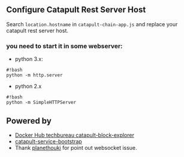 ## Configure Catapult Rest Server Host

Search `location.hostname` in `catapult-chain-app.js` and replace your catapult rest server host.

### you need to start it in some webserver:

* python 3.x:
```
#!bash
python -m http.server
```

* python 2.x
```
#!bash
python -m SimpleHTTPServer
```

## Powered by

* [Docker Hub techbureau catapult-block-explorer](https://hub.docker.com/r/techbureau/catapult-block-explorer/)
* [catapult-service-bootstrap](https://github.com/tech-bureau/catapult-service-bootstrap/blob/master/docker-compose-with-explorer.yml)
* Thank [planethouki](https://github.com/planethouki) for point out websocket issue.

